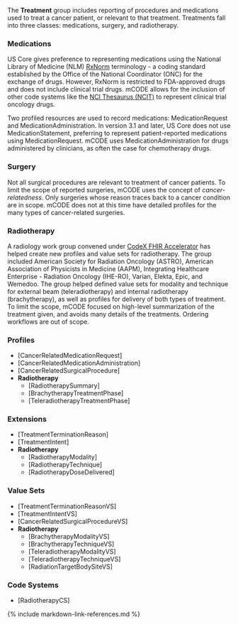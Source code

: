 The **Treatment** group includes reporting of procedures and medications used to treat a cancer patient, or relevant to that treatment. Treatments fall into three classes: medications, surgery, and radiotherapy. 

### Medications

US Core gives preference to representing medications using the National Library of Medicine (NLM) [RxNorm](https://www.nlm.nih.gov/research/umls/rxnorm/) terminology - a coding standard established by the Office of the National Coordinator (ONC) for the exchange of drugs. However, RxNorm is restricted to FDA-approved drugs and does not include clinical trial drugs. mCODE allows for the inclusion of other code systems like the [NCI Thesaurus (NCIT)](https://ncit.nci.nih.gov/ncitbrowser/) to represent clinical trial oncology drugs.

Two profiled resources are used to record medications: MedicationRequest and MedicationAdministration. In version 3.1 and later, US Core does not use MedicationStatement, preferring to represent patient-reported medications using MedicationRequest. mCODE uses MedicationAdministration for drugs administered by clinicians, as often the case for chemotherapy drugs.

### Surgery

Not all surgical procedures are relevant to treatment of cancer patients. To limit the scope of reported surgeries, mCODE uses the concept of _cancer-relatedness_. Only surgeries whose reason traces back to a cancer condition are in scope. mCODE does not at this time have detailed profiles for the many types of cancer-related surgeries.

### Radiotherapy

A radiology work group convened under [CodeX FHIR Accelerator](https://confluence.hl7.org/display/COD/CodeX+Home) has helped create new profiles and value sets for radiotherapy. The group included American Society for Radiation Oncology (ASTRO), American Association of Physicists in Medicine (AAPM), Integrating Healthcare Enterprise - Radiation Oncology (IHE-RO), Varian, Elekta, Epic, and Wemedoo. The group helped defined value sets for modality and technique for external beam (teleradiotherapy) and internal radiotherapy (brachytherapy), as well as profiles for delivery of both types of treatment. To limit the scope, mCODE focused on high-level summarization of the treatment given, and avoids many details of the treatments. Ordering workflows are out of scope.

### Profiles

* [CancerRelatedMedicationRequest]
* [CancerRelatedMedicationAdministration]
* [CancerRelatedSurgicalProcedure]
* **Radiotherapy**
  * [RadiotherapySummary]
  * [BrachytherapyTreatmentPhase]
  * [TeleradiotherapyTreatmentPhase]

### Extensions

* [TreatmentTerminationReason]
* [TreatmentIntent]
* **Radiotherapy**
  * [RadiotherapyModality]
  * [RadiotherapyTechnique]
  * [RadiotherapyDoseDelivered]

### Value Sets

* [TreatmentTerminationReasonVS]
* [TreatmentIntentVS]
* [CancerRelatedSurgicalProcedureVS]
* **Radiotherapy**
  * [BrachytherapyModalityVS]
  * [BrachytherapyTechniqueVS]
  * [TeleradiotherapyModalityVS]
  * [TeleradiotherapyTechniqueVS]  
  * [RadiationTargetBodySiteVS]  

### Code Systems

* [RadiotherapyCS]

{% include markdown-link-references.md %}